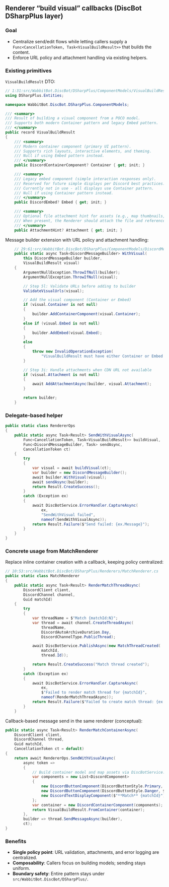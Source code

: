 ## Renderer “build visual” callbacks (DiscBot DSharpPlus layer)

### Goal
- Centralize send/edit flows while letting callers supply a `Func<CancellationToken, Task<VisualBuildResult>>` that builds the content.
- Enforce URL policy and attachment handling via existing helpers.

### Existing primitives
`VisualBuildResult` DTO:

```csharp
// 1:31:src/WabbitBot.DiscBot/DSharpPlus/ComponentModels/VisualBuildResult.cs
using DSharpPlus.Entities;

namespace WabbitBot.DiscBot.DSharpPlus.ComponentModels;

/// <summary>
/// Result of building a visual component from a POCO model.
/// Supports both modern Container pattern and legacy Embed pattern.
/// </summary>
public record VisualBuildResult
{
    /// <summary>
    /// Modern container component (primary UI pattern).
    /// Supports rich layouts, interactive elements, and theming.
    /// Null if using Embed pattern instead.
    /// </summary>
    public DiscordContainerComponent? Container { get; init; }

    /// <summary>
    /// Legacy embed component (simple interaction responses only).
    /// Reserved for future simple displays per Discord best practices.
    /// Currently not in use - all displays use Container pattern.
    /// Null if using Container pattern instead.
    /// </summary>
    public DiscordEmbed? Embed { get; init; }

    /// <summary>
    /// Optional file attachment hint for assets (e.g., map thumbnails, deck images).
    /// When present, the Renderer should attach the file and reference it via attachment:// URL.
    /// </summary>
    public AttachmentHint? Attachment { get; init; }
```

Message builder extension with URL policy and attachment handling:

```csharp
    // 29:61:src/WabbitBot.DiscBot/DSharpPlus/ComponentModels/DiscordMessageBuilderExtensions.cs
    public static async Task<DiscordMessageBuilder> WithVisual(
        this DiscordMessageBuilder builder,
        VisualBuildResult visual)
    {
        ArgumentNullException.ThrowIfNull(builder);
        ArgumentNullException.ThrowIfNull(visual);

        // Step 5l: Validate URLs before adding to builder
        ValidateVisualUrls(visual);

        // Add the visual component (Container or Embed)
        if (visual.Container is not null)
        {
            builder.AddContainerComponent(visual.Container);
        }
        else if (visual.Embed is not null)
        {
            builder.AddEmbed(visual.Embed);
        }
        else
        {
            throw new InvalidOperationException(
                "VisualBuildResult must have either Container or Embed set, but both were null.");
        }

        // Step 3i: Handle attachments when CDN URL not available
        if (visual.Attachment is not null)
        {
            await AddAttachmentAsync(builder, visual.Attachment);
        }

        return builder;
    }
```

### Delegate-based helper
```csharp
public static class RendererOps
{
    public static async Task<Result> SendWithVisualAsync(
        Func<CancellationToken, Task<VisualBuildResult>> buildVisual,
        Func<DiscordMessageBuilder, Task> sendAsync,
        CancellationToken ct)
    {
        try
        {
            var visual = await buildVisual(ct);
            var builder = new DiscordMessageBuilder();
            await builder.WithVisual(visual);
            await sendAsync(builder);
            return Result.CreateSuccess();
        }
        catch (Exception ex)
        {
            await DiscBotService.ErrorHandler.CaptureAsync(
                ex,
                "SendWithVisual failed",
                nameof(SendWithVisualAsync));
            return Result.Failure($"Send failed: {ex.Message}");
        }
    }
}
```

### Concrete usage from MatchRenderer
Replace inline container creation with a callback, keeping policy centralized:

```csharp
// 10:53:src/WabbitBot.DiscBot/DSharpPlus/Renderers/MatchRenderer.cs
public static class MatchRenderer
{
    public static async Task<Result> RenderMatchThreadAsync(
        DiscordClient client,
        DiscordChannel channel,
        Guid matchId)
    {
        try
        {
            var threadName = $"Match {matchId:N}";
            var thread = await channel.CreateThreadAsync(
                threadName,
                DiscordAutoArchiveDuration.Day,
                DiscordChannelType.PublicThread);

            await DiscBotService.PublishAsync(new MatchThreadCreated(
                matchId,
                thread.Id));

            return Result.CreateSuccess("Match thread created");
        }
        catch (Exception ex)
        {
            await DiscBotService.ErrorHandler.CaptureAsync(
                ex,
                $"Failed to render match thread for {matchId}",
                nameof(RenderMatchThreadAsync));
            return Result.Failure($"Failed to create match thread: {ex.Message}");
        }
    }
```

Callback-based message send in the same renderer (conceptual):

```csharp
public static async Task<Result> RenderMatchContainerAsync(
    DiscordClient client,
    DiscordChannel thread,
    Guid matchId,
    CancellationToken ct = default)
{
    return await RendererOps.SendWithVisualAsync(
        async token =>
        {
            // Build container model and map assets via DiscBotService.AssetResolver if needed
            var components = new List<DiscordComponent>
            {
                new DiscordButtonComponent(DiscordButtonStyle.Primary, $"start_match_{matchId}", "Start Match"),
                new DiscordButtonComponent(DiscordButtonStyle.Danger, $"cancel_match_{matchId}", "Cancel Match"),
                new DiscordTextDisplayComponent($"**Match** {matchId}")
            };
            var container = new DiscordContainerComponent(components);
            return VisualBuildResult.FromContainer(container);
        },
        builder => thread.SendMessageAsync(builder),
        ct);
}
```

### Benefits
- **Single policy point**: URL validation, attachments, and error logging are centralized.
- **Composability**: Callers focus on building models; sending stays uniform.
- **Boundary safety**: Entire pattern stays under `src/WabbitBot.DiscBot/DSharpPlus/`.


